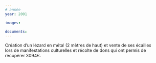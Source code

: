 ```yaml
---
# année
year: 2001

images:

documents:
---
```


Création d’un lézard en métal (2 mètres de haut) et vente de ses écailles lors de manifestations culturelles et récolte de dons qui ont permis de récupérer 3094€.

